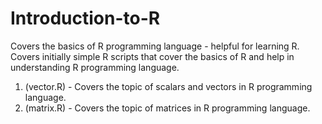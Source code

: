 # Introduction-to-R
Covers the basics of R programming language - helpful for learning R.
Covers initially simple R scripts that cover the basics of R and help in understanding R programming language.
1. (vector.R) - Covers the topic of scalars and vectors in R programming language.
2. (matrix.R) - Covers the topic of matrices in R programming language.
